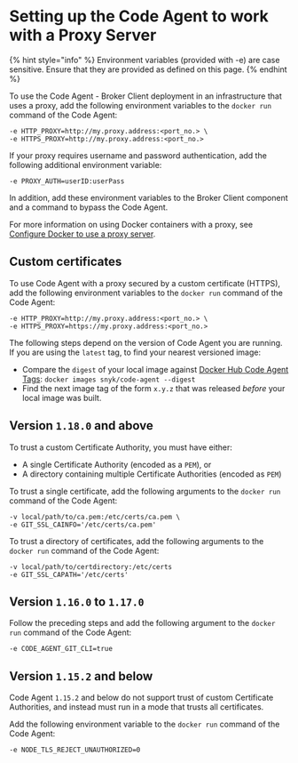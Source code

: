 # Setting up the Code Agent to work with a Proxy Server

{% hint style="info" %}
Environment variables (provided with -e) are case sensitive. Ensure that they are provided as defined on this page.
{% endhint %}

To use the Code Agent - Broker Client deployment in an infrastructure that uses a proxy, add the following environment variables to the `docker run` command of the Code Agent:

```
-e HTTP_PROXY=http://my.proxy.address:<port_no.> \
-e HTTPS_PROXY=http://my.proxy.address:<port_no.>
```

If your proxy requires username and password authentication, add the following additional environment variable:

```
-e PROXY_AUTH=userID:userPass
```

In addition, add these environment variables to the Broker Client component and a command to bypass the Code Agent.

For more information on using Docker containers with a proxy, see [Configure Docker to use a proxy server](https://docs.docker.com/network/proxy/).

## **Custom certificates**

To use Code Agent with a proxy secured by a custom certificate (HTTPS), add the following environment variables to the `docker run` command of the Code Agent:

```
-e HTTP_PROXY=http://my.proxy.address:<port_no.> \
-e HTTPS_PROXY=https://my.proxy.address:<port_no.>
```

The following steps depend on the version of Code Agent you are running. If you are using the `latest` tag, to find your nearest versioned image:

* Compare the `digest` of your local image against [Docker Hub Code Agent Tags](https://hub.docker.com/r/snyk/code-agent/tags): `docker images snyk/code-agent --digest`
* Find the next image tag of the form `x.y.z` that was released _before_ your local image was built.

## **Version `1.18.0` and above**

To trust a custom Certificate Authority, you must have either:

* A single Certificate Authority (encoded as a `PEM`), or
* A directory containing multiple Certificate Authorities (encoded as `PEM`)

To trust a single certificate, add the following arguments to the `docker run` command of the Code Agent:

```
-v local/path/to/ca.pem:/etc/certs/ca.pem \
-e GIT_SSL_CAINFO='/etc/certs/ca.pem'
```

To trust a directory of certificates, add the following arguments to the `docker run` command of the Code Agent:

```
-v local/path/to/certdirectory:/etc/certs
-e GIT_SSL_CAPATH='/etc/certs'
```

## **Version `1.16.0` to `1.17.0`**

Follow the preceding steps and add the following argument to the `docker run` command of the Code Agent:

```
-e CODE_AGENT_GIT_CLI=true
```

## **Version `1.15.2` and below**

Code Agent `1.15.2` and below do not support trust of custom Certificate Authorities, and instead must run in a mode that trusts all certificates.

Add the following environment variable to the `docker run` command of the Code Agent:

```
-e NODE_TLS_REJECT_UNAUTHORIZED=0
```
